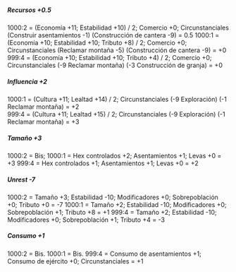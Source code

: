 ##### Recursos +0.5
1000:2 = (Economía +11; Estabilidad +10) / 2; Comercio +0; Circunstanciales (Construir asentamientos -1) (Construcción de cantera -9) = 0.5
1000:1 = (Economía +10; Estabilidad +10; Tributo +8) / 2; Comercio +0; Circunstanciales (Reclamar montaña -5) (Construcción de cantera -9) = +0  
999:4 = (Economía +10; Estabilidad +10; Tributo +4) / 2; Comercio +0; Circunstanciales (-9 Reclamar montaña) (-3 Construcción de granja) = +0

##### Influencia +2
1000:1 = (Cultura +11; Lealtad +14) / 2; Circunstanciales (-9 Exploración) (-1 Reclamar montaña) = +2  
999:4 = (Cultura +11; Lealtad +15) / 2; Circunstanciales (-9 Exploración) (-1 Reclamar montaña) = +3

##### Tamaño +3
1000:2 = Bis;
1000:1 = Hex controlados +2; Asentamientos +1; Levas +0 = +3
999:4 = Hex controlados +1; Asentamientos +1; Levas +0 = +2

##### Unrest -7
1000:2 = Tamaño +3; Estabilidad -10; Modificadores +0; Sobrepoblación +0; Tributo +0 = -7
1000:1 = Tamaño +2; Estabilidad -10; Modificadores +0; Sobrepoblación +1; Tributo +8 = +1
999:4 = Tamaño +2; Estabilidad -10; Modificadores +0; Sobrepoblación +1; Tributo +4 = -3

##### Consumo +1
1000:2 = Bis.
1000:1 = Bis.
999:4 = Consumo de asentamientos +1; Consumo de ejército +0; Circunstanciales = +1